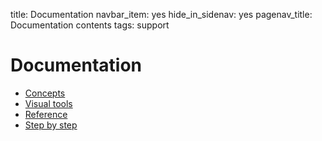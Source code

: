 title: Documentation
navbar_item: yes
hide_in_sidenav: yes
pagenav_title: Documentation contents
tags: support

# Documentation

- [Concepts](category:#concepts)
- [Visual tools](category:#visual-tool)
- [Reference](category:#reference)
- [Step by step](category:#step-by-step)
